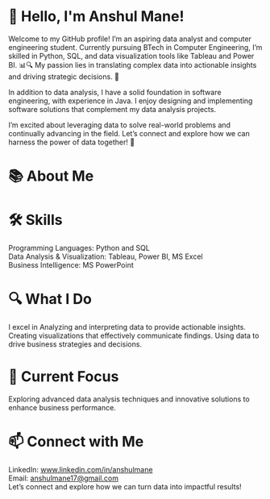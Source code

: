 # 👋 Hello, I'm Anshul Mane!
Welcome to my GitHub profile! I’m an aspiring data analyst and computer engineering student. Currently pursuing BTech in Computer Engineering, I’m skilled in Python, SQL, and data visualization tools like Tableau and Power BI. 📊🔍 My passion lies in translating complex data into actionable insights and driving strategic decisions. 🚀

In addition to data analysis, I have a solid foundation in software engineering, with experience in Java. I enjoy designing and implementing software solutions that complement my data analysis projects.

I’m excited about leveraging data to solve real-world problems and continually advancing in the field. Let’s connect and explore how we can harness the power of data together! 🌟

# 📚 About Me

 # 🛠️ Skills
Programming Languages: Python and SQL  
Data Analysis & Visualization: Tableau, Power BI, MS Excel  
Business Intelligence: MS PowerPoint

# 🔍 What I Do
I excel in
Analyzing and interpreting data to provide actionable insights.
Creating visualizations that effectively communicate findings.
Using data to drive business strategies and decisions.

# 🚀 Current Focus
Exploring advanced data analysis techniques and innovative solutions to enhance business performance.

# 📫 Connect with Me
LinkedIn: www.linkedin.com/in/anshulmane  
Email: anshulmane17@gmail.com  
Let’s connect and explore how we can turn data into impactful results!

<!--
**AnshulMane/AnshulMane** is a ✨ _special_ ✨ repository because its `README.md` (this file) appears on your GitHub profile.

Here are some ideas to get you started:

- 🔭 I’m currently working on ... 
- 🌱 I’m currently learning ...
- 👯 I’m looking to collaborate on ...
- 🤔 I’m looking for help with ...
- 💬 Ask me about ...
- 📫 How to reach me: ...
- 😄 Pronouns: ...
- ⚡ Fun fact: ...
-->
